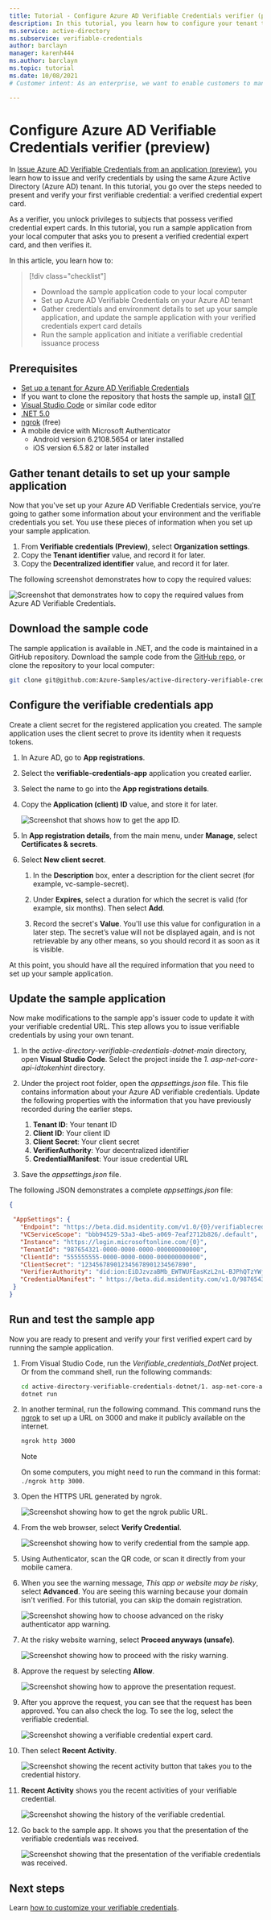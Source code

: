 ```yaml
---
title: Tutorial - Configure Azure AD Verifiable Credentials verifier (preview)
description: In this tutorial, you learn how to configure your tenant to verify credentials.
ms.service: active-directory
ms.subservice: verifiable-credentials
author: barclayn
manager: karenh444
ms.author: barclayn
ms.topic: tutorial
ms.date: 10/08/2021
# Customer intent: As an enterprise, we want to enable customers to manage information about themselves by using verifiable credentials.

---
```


# Configure Azure AD Verifiable Credentials verifier (preview)

In [Issue Azure AD Verifiable Credentials from an application (preview)](verifiable-credentials-configure-issuer.md), you learn how to issue and verify credentials by using the same Azure Active Directory (Azure AD) tenant. In this tutorial, you go over the steps needed to present and verify your first verifiable credential: a verified credential expert card.

As a verifier, you unlock privileges to subjects that possess verified credential expert cards. In this tutorial, you run a sample application from your local computer that asks you to present a verified credential expert card, and then verifies it.

In this article, you learn how to:

> [!div class="checklist"]
>
> - Download the sample application code to your local computer
> - Set up Azure AD Verifiable Credentials on your Azure AD tenant
> - Gather credentials and environment details to set up your sample application, and update the sample application with your verified credentials expert card details
> - Run the sample application and initiate a verifiable credential issuance process

## Prerequisites

- [Set up a tenant for Azure AD Verifiable Credentials](verifiable-credentials-configure-tenant.md)
- If you want to clone the repository that hosts the sample up, install [GIT](https://git-scm.com/downloads)
- [Visual Studio Code](https://code.visualstudio.com/Download) or similar code editor
- [.NET 5.0](https://dotnet.microsoft.com/download/dotnet/5.0)
- [ngrok](https://ngrok.com/) (free)
- A mobile device with Microsoft Authenticator
  - Android version 6.2108.5654 or later installed
  - iOS version 6.5.82 or later installed

## Gather tenant details to set up your sample application

Now that you've set up your Azure AD Verifiable Credentials service, you're going to gather some information about your environment and the verifiable credentials you set. You use these pieces of information when you set up your sample application.

1. From **Verifiable credentials (Preview)**, select **Organization settings**.
1. Copy the **Tenant identifier** value, and record it for later.
1. Copy the **Decentralized identifier** value, and record it for later.

The following screenshot demonstrates how to copy the required values:

![Screenshot that demonstrates how to copy the required values from Azure AD Verifiable Credentials.](media/verifiable-credentials-configure-verifier/tenant-settings.png)

## Download the sample code

The sample application is available in .NET, and the code is maintained in a GitHub repository. Download the sample code from the [GitHub repo](https://github.com/Azure-Samples/active-directory-verifiable-credentials-dotnet), or clone the repository to your local computer:

```bash
git clone git@github.com:Azure-Samples/active-directory-verifiable-credentials-dotnet.git 
```

## Configure the verifiable credentials app

Create a client secret for the registered application you created. The sample application uses the client secret to prove its identity when it requests tokens.

1. In Azure AD, go to **App registrations**.

1. Select the **verifiable-credentials-app** application you created earlier.

1. Select the name to go into the **App registrations details**.

1. Copy the **Application (client) ID** value, and store it for later. 

    ![Screenshot that shows how to get the app ID.](media/verifiable-credentials-configure-verifier/get-app-id.png)

1. In **App registration details**, from the main menu, under **Manage**, select **Certificates & secrets**.

1. Select **New client secret**.

    1. In the **Description** box, enter a description for the client secret (for example, vc-sample-secret).

    1. Under **Expires**, select a duration for which the secret is valid (for example, six months). Then select **Add**.

    1. Record the secret's **Value**. You'll use this value for configuration in a later step. The secret’s value will not be displayed again, and is not retrievable by any other means, so you should record it as soon as it is visible.

At this point, you should have all the required information that you need to set up your sample application.

## Update the sample application

Now make modifications to the sample app's issuer code to update it with your verifiable credential URL. This step allows you to issue verifiable credentials by using your own tenant.

1. In the *active-directory-verifiable-credentials-dotnet-main* directory, open **Visual Studio Code**. Select the project inside the *1. asp-net-core-api-idtokenhint* directory.

1. Under the project root folder, open the *appsettings.json* file. This file contains information about your Azure AD verifiable credentials. Update the following properties with the information that you have previously recorded during the earlier steps.

    1. **Tenant ID**: Your tenant ID
    1. **Client ID**: Your client ID
    1. **Client Secret**: Your client secret
    1. **VerifierAuthority**: Your decentralized identifier
    1. **CredentialManifest**: Your issue credential URL

1. Save the *appsettings.json* file.

The following JSON demonstrates a complete *appsettings.json* file:

```json
{

 "AppSettings": {
   "Endpoint": "https://beta.did.msidentity.com/v1.0/{0}/verifiablecredentials/request",
   "VCServiceScope": "bbb94529-53a3-4be5-a069-7eaf2712b826/.default",
   "Instance": "https://login.microsoftonline.com/{0}",
   "TenantId": "987654321-0000-0000-0000-000000000000",
   "ClientId": "555555555-0000-0000-0000-000000000000",
   "ClientSecret": "123456789012345678901234567890",
   "VerifierAuthority": "did:ion:EiDJzvzaBMb_EWTWUFEasKzL2nL-BJPhQTzYWjA_rRz3hQ:eyJkZWx0YSI6eyJwYXRjaGVzIjpbeyJhY3Rpb24iOiJyZXBsYWNlIiwiZG9jdW1lbnQiOnsicHVibGljS2V5cyI6W3siaWQiOiJzaWdfMmNhMzY2YmUiLCJwdWJsaWNLZXlKd2siOnsiY3J2Ijoic2VjcDI1NmsxIiwia3R5IjoiRUMiLCJ4IjoiZDhqYmduRkRGRElzR1ZBTWx5aDR1b2RwOGV4Q2dpV3dWUGhqM0N...",
   "CredentialManifest": " https://beta.did.msidentity.com/v1.0/987654321-0000-0000-0000-000000000000/verifiableCredential/contracts/VerifiedCredentialExpert"
 }
}
```

## Run and test the sample app

Now you are ready to present and verify your first verified expert card by running the sample application.

1. From Visual Studio Code, run the *Verifiable_credentials_DotNet* project. Or from the command shell, run the following commands:

    ```bash
    cd active-directory-verifiable-credentials-dotnet/1. asp-net-core-api-idtokenhint  dotnet build "asp-net-core-api-idtokenhint.csproj" -c Debug -o .\bin\Debug\netcoreapp3.1  
    dotnet run
    ```

1. In another terminal, run the following command. This command runs the [ngrok](https://ngrok.com/) to set up a URL on 3000 and make it publicly available on the internet.

    ```bash
    ngrok http 3000 
    ```
    
    >[!NOTE]
    > On some computers, you might need to run the command in this format: `./ngrok http 3000`.

1. Open the HTTPS URL generated by ngrok.

    ![Screenshot showing how to get the ngrok public URL.](media/verifiable-credentials-configure-verifier/run-ngrok.png)

1. From the web browser, select **Verify Credential**.

    ![Screenshot showing how to verify credential from the sample app.](media/verifiable-credentials-configure-verifier/verify-credential.png)

1. Using Authenticator, scan the QR code, or scan it directly from your mobile camera.

1. When you see the warning message, *This app or website may be risky*, select **Advanced**. You are seeing this warning because your domain isn't verified. For this tutorial, you can skip the domain registration.  

    ![Screenshot showing how to choose advanced on the risky authenticator app warning.](media/verifiable-credentials-configure-verifier/at-risk.png)
    

1. At the risky website warning, select **Proceed anyways (unsafe)**.  
 
    ![Screenshot showing how to proceed with the risky warning.](media/verifiable-credentials-configure-verifier/proceed-anyway.png)

1. Approve the request by selecting **Allow**.

    ![Screenshot showing how to approve the presentation request.](media/verifiable-credentials-configure-verifier/approve-presentation-request.jpg)

1. After you approve the request, you can see that the request has been approved. You can also check the log. To see the log, select the verifiable credential.

    ![Screenshot showing a verifiable credential expert card.](media/verifiable-credentials-configure-verifier/verifable-credential-info.png)

1. Then select **Recent Activity**.  

    ![Screenshot showing the recent activity button that takes you to the credential history.](media/verifiable-credentials-configure-verifier/verifable-credential-history.jpg)

1. **Recent Activity** shows you the recent activities of your verifiable credential.

    ![Screenshot showing the history of the verifiable credential.](media/verifiable-credentials-configure-issuer/verify-credential-history.jpg)

1. Go back to the sample app. It shows you that the presentation of the verifiable credentials was received.

    ![Screenshot showing that the presentation of the verifiable credentials was received.](media/verifiable-credentials-configure-verifier/presentation-received.png)

## Next steps

Learn [how to customize your verifiable credentials](credential-design.md).
